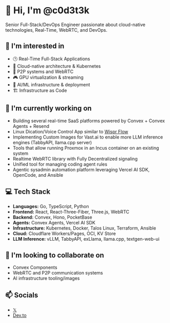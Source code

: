 # 👋 Hi, I'm @c0d3t3k

Senior Full-Stack/DevOps Engineer passionate about cloud-native technologies, Real-Time, WebRTC, and DevOps.

## 👀 I'm interested in
- 🕒 Real-Time Full-Stack Applications
- 🚀 Cloud-native architecture & Kubernetes
- 🔐 P2P systems and WebRTC
- 🎮 GPU virtualization & streaming
- 🤖 AI/ML infrastructure & deployment
- 🏗️ Infrastructure as Code

## 🌱 I'm currently working on
- Building several real-time SaaS platforms powered by Convex + Convex Agents + Resend
- Linux Dication/Voice Control App similar to [Wispr Flow](https://wisprflow.ai/)
- Implementing Custom Images for Vast.ai to enable more LLM inference engines (TabbyAPI, llama.cpp server)
- Tools that allow running Proxmox in an Incus container on an existing system
- Realtime WebRTC library with Fully Decentralized signaling
- Unified tool for managing coding agent rules
- Agentic sysadmin automation platform leveraging Vercel AI SDK, OpenCode, and Ansible 

## 💻 Tech Stack
- **Languages:** Go, TypeScript, Python
- **Frontend:** React, React-Three-Fiber, Three.js, WebRTC
- **Backend:** Convex, Hono, PocketBase
- **Agents:** Convex Agents, Vercel AI SDK
- **Infrastructure:** Kubernetes, Docker, Talos Linux, Terraform, Ansible
- **Cloud:** Cloudflare Workers/Pages, OCI, KV Store
- **LLM Inference:** vLLM, TabbyAPI, exLlama, llama.cpp, textgen-web-ui

## 💞️ I'm looking to collaborate on
- Convex Components
- WebRTC and P2P communication systems
- AI infrastructure tooling/images

## 📫 Socials
- [𝕏](https://x.com/c0d3t3k)
- [Dev.to](https://dev.to/c0d3t3k)

